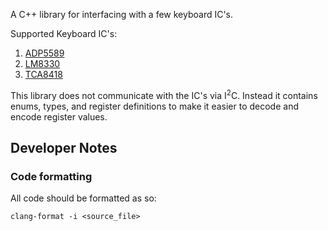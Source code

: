 A C++ library for interfacing with a few keyboard IC's.

Supported Keyboard IC's:

1. [ADP5589](https://www.analog.com/en/products/adp5589.html#)
2. [LM8330](https://www.ti.com/product/LM8330)
2. [TCA8418](https://www.ti.com/lit/ds/symlink/tca8418.pdf)

This library does not communicate with the IC's via I<sup>2</sup>C. Instead
it contains enums, types, and register definitions to make it easier to
decode and encode register values.

## Developer Notes

### Code formatting

All code should be formatted as so:

```shell
clang-format -i <source_file>
```
